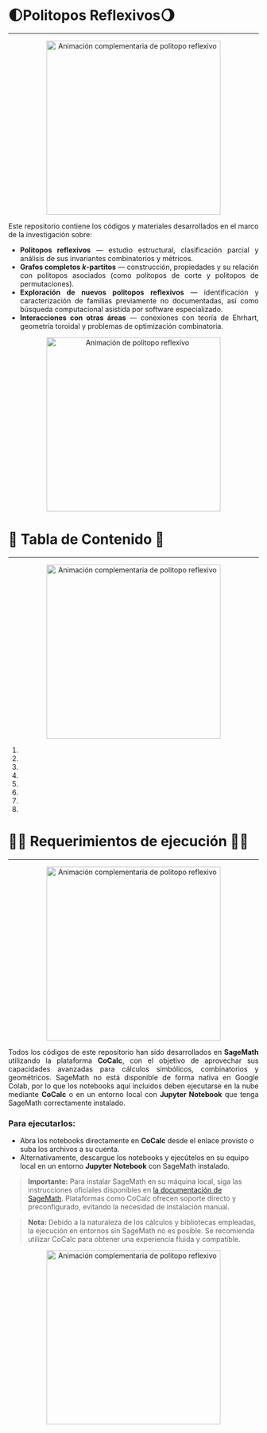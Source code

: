 # 🌓Politopos Reflexivos🌖
<span style="font-size: 24px;"></span>
_____________________________

<p align="center">
  <img src="https://i.gifer.com/1POT.gif" alt="Animación complementaria de politopo reflexivo" width="350" height="350">
</p>

<div align="justify">
Este repositorio contiene los códigos y materiales desarrollados en el marco de la investigación sobre:  
<ul>
  <li><strong>Politopos reflexivos</strong> — estudio estructural, clasificación parcial y análisis de sus invariantes combinatorios y métricos.</li>
  <li><strong>Grafos completos <em>k</em>-partitos</strong> — construcción, propiedades y su relación con politopos asociados (como politopos de corte y politopos de permutaciones).</li>
  <li><strong>Exploración de nuevos politopos reflexivos</strong> — identificación y caracterización de familias previamente no documentadas, así como búsqueda computacional asistida por software especializado.</li>
  <li><strong>Interacciones con otras áreas</strong> — conexiones con teoría de Ehrhart, geometría toroidal y problemas de optimización combinatoria.</li>
</ul>
</div>

<p align="center">
  <img src="https://i.pinimg.com/originals/90/c2/90/90c29060e3b60f94c38416d60dd8b0a4.gif" alt="Animación de politopo reflexivo" width="350" height="350">
</p>




# 🧾 Tabla de Contenido 📃
<span style="font-size: 24px;"></span>
_____________________________
<p align="center">
  <img src="https://64.media.tumblr.com/49a525474d7c15c05bebe01394f0a0be/tumblr_nm1zl5l9xn1qz4vjko1_540.gif" alt="Animación complementaria de politopo reflexivo" width="350" height="350">
</p>




1. [](#construccion-graficos)
2. [](#envolvente-convexa)
3. [](#triangulaciones-algoritmos)
4. [](#teoria-ehrhart-sagemath)
5. [](#topologia-algebraica)
6. [](#geometria-diferencial)
7. [](#funciones-zeta)
8. [](#Grafos-Politopos)



# 🥷🚨 Requerimientos de ejecución 🚨🥷
<span style="font-size: 24px;"></span>
____________________________________

<p align="center">
  <img src="https://i.imgur.com/Aa7EvL7.gif" alt="Animación complementaria de politopo reflexivo" width="350" height="350">
</p>




<div align="justify">
Todos los códigos de este repositorio han sido desarrollados en <strong>SageMath</strong> utilizando la plataforma <strong>CoCalc</strong>, con el objetivo de aprovechar sus capacidades avanzadas para cálculos simbólicos, combinatorios y geométricos.  
SageMath no está disponible de forma nativa en Google Colab, por lo que los notebooks aquí incluidos deben ejecutarse en la nube mediante <strong>CoCalc</strong> o en un entorno local con <strong>Jupyter Notebook</strong> que tenga SageMath correctamente instalado.
</div>

<h3>Para ejecutarlos:</h3>

<ul>
  <li>Abra los notebooks directamente en <strong>CoCalc</strong> desde el enlace provisto o suba los archivos a su cuenta.</li>
  <li>Alternativamente, descargue los notebooks y ejecútelos en su equipo local en un entorno <strong>Jupyter Notebook</strong> con SageMath instalado.</li>
</ul>

<blockquote>
  <strong>Importante:</strong> Para instalar SageMath en su máquina local, siga las instrucciones oficiales disponibles en <a href="https://doc.sagemath.org/">la documentación de SageMath</a>.  
  Plataformas como CoCalc ofrecen soporte directo y preconfigurado, evitando la necesidad de instalación manual.
</blockquote>

<blockquote>
  <strong>Nota:</strong> Debido a la naturaleza de los cálculos y bibliotecas empleadas, la ejecución en entornos sin SageMath no es posible.  
  Se recomienda utilizar CoCalc para obtener una experiencia fluida y compatible.
</blockquote>

<p align="center">
  <img src="https://i.pinimg.com/originals/79/0f/bf/790fbfc98a6a0fe85f31ae64b882bdac.gif" alt="Animación complementaria de politopo reflexivo" width="350" height="350">
</p>
